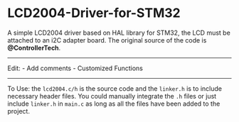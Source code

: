 # LCD2004-Driver-for-STM32
A simple LCD2004 driver based on HAL library for STM32, the LCD must be attached to an i2C adapter board.
The original source of the code is **@ControllerTech**.

--------------------------------------------------------------------------------------
Edit: - Add comments
      - Customized Functions
      
--------------------------------------------------------------------------------------
To Use: the `lcd2004.c/h` is the source code and the `linker.h` is to include necessary
header files. You could manually integrate the `.h` files or just include `linker.h` in 
`main.c` as long as all the files have been added to the project.
